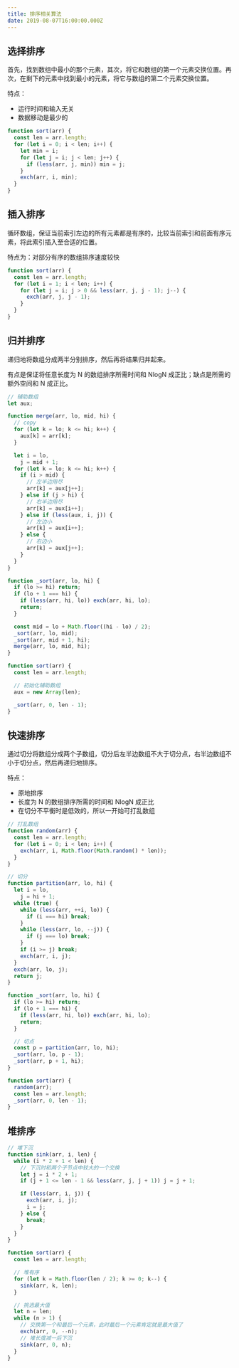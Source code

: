 ```yaml
---
title: 排序相关算法
date: 2019-08-07T16:00:00.000Z
---
```


## 选择排序

首先，找到数组中最小的那个元素，其次，将它和数组的第一个元素交换位置。再次，在剩下的元素中找到最小的元素，将它与数组的第二个元素交换位置。

特点：

- 运行时间和输入无关
- 数据移动是最少的

```javascript
function sort(arr) {
  const len = arr.length;
  for (let i = 0; i < len; i++) {
    let min = i;
    for (let j = i; j < len; j++) {
      if (less(arr, j, min)) min = j;
    }
    exch(arr, i, min);
  }
}
```

## 插入排序

循环数组，保证当前索引左边的所有元素都是有序的，比较当前索引和前面有序元素，将此索引插入至合适的位置。

特点为：对部分有序的数组排序速度较快

```javascript
function sort(arr) {
  const len = arr.length;
  for (let i = 1; i < len; i++) {
    for (let j = i; j > 0 && less(arr, j, j - 1); j--) {
      exch(arr, j, j - 1);
    }
  }
}
```

## 归并排序

递归地将数组分成两半分别排序，然后再将结果归并起来。

有点是保证将任意长度为 N 的数组排序所需时间和 NlogN 成正比；缺点是所需的额外空间和 N 成正比。

```javascript
// 辅助数组
let aux;

function merge(arr, lo, mid, hi) {
  // copy
  for (let k = lo; k <= hi; k++) {
    aux[k] = arr[k];
  }

  let i = lo,
    j = mid + 1;
  for (let k = lo; k <= hi; k++) {
    if (i > mid) {
      // 左半边用尽
      arr[k] = aux[j++];
    } else if (j > hi) {
      // 右半边用尽
      arr[k] = aux[i++];
    } else if (less(aux, i, j)) {
      // 左边小
      arr[k] = aux[i++];
    } else {
      // 右边小
      arr[k] = aux[j++];
    }
  }
}

function _sort(arr, lo, hi) {
  if (lo >= hi) return;
  if (lo + 1 === hi) {
    if (less(arr, hi, lo)) exch(arr, hi, lo);
    return;
  }

  const mid = lo + Math.floor((hi - lo) / 2);
  _sort(arr, lo, mid);
  _sort(arr, mid + 1, hi);
  merge(arr, lo, mid, hi);
}

function sort(arr) {
  const len = arr.length;

  // 初始化辅助数组
  aux = new Array(len);

  _sort(arr, 0, len - 1);
}
```

## 快速排序

通过切分将数组分成两个子数组，切分后左半边数组不大于切分点，右半边数组不小于切分点，然后再递归地排序。

特点：

- 原地排序
- 长度为 N 的数组排序所需的时间和 NlogN 成正比
- 在切分不平衡时是低效的，所以一开始可打乱数组

```javascript
// 打乱数组
function random(arr) {
  const len = arr.length;
  for (let i = 0; i < len; i++) {
    exch(arr, i, Math.floor(Math.random() * len));
  }
}

// 切分
function partition(arr, lo, hi) {
  let i = lo,
    j = hi + 1;
  while (true) {
    while (less(arr, ++i, lo)) {
      if (i === hi) break;
    }
    while (less(arr, lo, --j)) {
      if (j === lo) break;
    }
    if (i >= j) break;
    exch(arr, i, j);
  }
  exch(arr, lo, j);
  return j;
}

function _sort(arr, lo, hi) {
  if (lo >= hi) return;
  if (lo + 1 === hi) {
    if (less(arr, hi, lo)) exch(arr, hi, lo);
    return;
  }

  // 切点
  const p = partition(arr, lo, hi);
  _sort(arr, lo, p - 1);
  _sort(arr, p + 1, hi);
}

function sort(arr) {
  random(arr);
  const len = arr.length;
  _sort(arr, 0, len - 1);
}
```

## 堆排序

```javascript
// 堆下沉
function sink(arr, i, len) {
  while (i * 2 + 1 < len) {
    // 下沉时和两个子节点中较大的一个交换
    let j = i * 2 + 1;
    if (j + 1 <= len - 1 && less(arr, j, j + 1)) j = j + 1;

    if (less(arr, i, j)) {
      exch(arr, i, j);
      i = j;
    } else {
      break;
    }
  }
}

function sort(arr) {
  const len = arr.length;

  // 堆有序
  for (let k = Math.floor(len / 2); k >= 0; k--) {
    sink(arr, k, len);
  }

  // 挑选最大值
  let n = len;
  while (n > 1) {
    // 交换第一个和最后一个元素，此时最后一个元素肯定就是最大值了
    exch(arr, 0, --n);
    // 堆长度减一后下沉
    sink(arr, 0, n);
  }
}
```